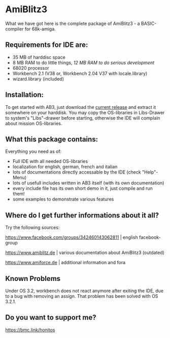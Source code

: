 # AmiBlitz3
What we have got here is the complete package of AmiBlitz3 - a BASIC-compiler for 68k-amiga.

## Requirements for IDE are:
- 35 MB of harddisc space
- 8 MB RAM to do little things, _12 MB RAM to do serious development_
- 68020 processor
- Workbench 2.1 (V38 or, Workbench 2.04 V37 with locale.library)
- wizard.library (included)

## Installation:
To get started with AB3, just download the [current release](https://github.com/AmiBlitz/AmiBlitz3/releases/latest) and extract it somewhere on your harddisk.
You may copy the OS-libraries in Libs-Drawer to system's "Libs"-drawer before starting, otherwise the IDE will complain about mission OS-libraries.

## What this package contains:
Everything you need as of:
- Full IDE with all needed OS-libraries
- localization for english, german, french and italian 
- lots of documentations directly accessable by the IDE (check "Help"-Menu)
- lots of usefull includes written in AB3 itself (with its own documentation)
- every include file has its own short demo in it, just compile and run them!
- some examples to demonstrate various features

## Where do I get further informations about it all?
Try the following sources:

https://www.facebook.com/groups/342460143062811 | english facebook-group

https://www.amiblitz.de                         | various documentation about AmiBlitz3 (outdated)

https://www.amiforce.de                         | additional information and fora


## Known Problems
Under OS 3.2, workbench does not react anymore after exiting the IDE, due to a bug with removing an assign.
That problem has been solved with OS 3.2.1.


## Do you want to support me?
https://bmc.link/honitos
